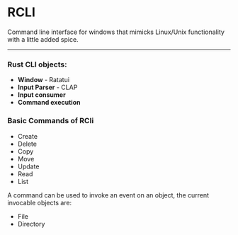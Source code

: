 # RCLI

<p>Command line interface for windows that mimicks Linux/Unix functionality with a little added spice.
</p>

---
### Rust CLI objects:
<ul>
	<li> <strong>Window</strong> - Ratatui </li>
    <li> <strong>Input Parser</strong> - CLAP </li>
	<li> <strong>Input consumer</strong></li>
    <li> <strong>Command execution</strong></li>
</ul>

### Basic Commands of RCli
<ul>
	<li> Create </li>
    <li> Delete </li>
	<li> Copy </li>
    <li> Move </li>
    <li> Update </li>
    <li> Read </li>
    <li> List </li>
</ul>

<p>A command can be used to invoke an event on an object, the current invocable objects are: </p>

<ul>
    <li>File</li>
    <li>Directory</li>
</ul>
